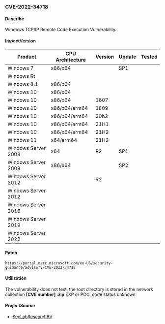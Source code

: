 ###  CVE-2022-34718

#### Describe

Windows TCP/IP Remote Code Execution Vulnerability.

#### ImpactVersion

| Product             | CPU Architecture | Version | Update | Tested |
| ------------------- | ---------------- | ------- | ------ | ------ |
| Windows 7           | x86/x64          |         | SP1    |        |
| Windows Rt          |                  |         |        |        |
| Windows 8.1         | x86/x64          |         |        |        |
| Windows 10          | x86/x64          |         |        |        |
| Windows 10          | x86/x64          | 1607    |        |        |
| Windows 10          | x86/x64/arm64    | 1809    |        |        |
| Windows 10          | x86/x64/arm64    | 20h2    |        |        |
| Windows 10          | x86/x64/arm64    | 21H1    |        |        |
| Windows 10          | x86/x64/arm64    | 21H2    |        |        |
| Windows 11          | x64/arm64        | 21H2    |        |        |
| Windows Server 2008 | x64              | R2      | SP1    |        |
| Windows Server 2008 | x86/x64          |         | SP2    |        |
| Windows Server 2012 |                  | R2      |        |        |
| Windows Server 2012 |                  |         |        |        |
| Windows Server 2016 |                  |         |        |        |
| Windows Server 2019 |                  |         |        |        |
| Windows Server 2022 |                  |         |        |        |

#### Patch

```
https://portal.msrc.microsoft.com/en-US/security-guidance/advisory/CVE-2022-34718
```

#### Utilization

The vulnerability does not test, the root directory is stored in the network collection **[CVE number] .zip** EXP or POC, code status unknown

#### ProjectSource

- [SecLabResearchBV](https://github.com/SecLabResearchBV/CVE-2022-34718-PoC)



